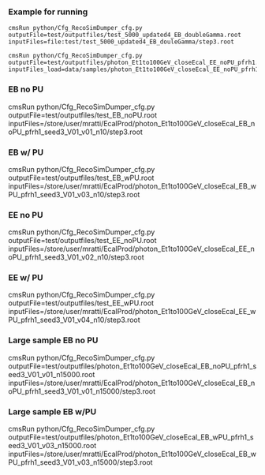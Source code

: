 
### Example for running

```
cmsRun python/Cfg_RecoSimDumper_cfg.py outputFile=test/outputfiles/test_5000_updated4_EB_doubleGamma.root inputFiles=file:test/test_5000_updated4_EB_douleGamma/step3.root
```
```
cmsRun python/Cfg_RecoSimDumper_cfg.py outputFile=test/outputfiles/photon_Et1to100GeV_closeEcal_EE_noPU_pfrh1.0_seed3.0_V01_v52_n15000.root inputFiles_load=data/samples/photon_Et1to100GeV_closeEcal_EE_noPU_pfrh1.0_seed3.0_V01_v52_n15000.txt
```

### EB no PU
cmsRun python/Cfg_RecoSimDumper_cfg.py outputFile=test/outputfiles/test_EB_noPU.root inputFiles=/store/user/mratti/EcalProd/photon_Et1to100GeV_closeEcal_EB_noPU_pfrh1_seed3_V01_v01_n10/step3.root

### EB w/ PU
cmsRun python/Cfg_RecoSimDumper_cfg.py outputFile=test/outputfiles/test_EB_wPU.root inputFiles=/store/user/mratti/EcalProd/photon_Et1to100GeV_closeEcal_EB_wPU_pfrh1_seed3_V01_v03_n10/step3.root


### EE no PU
cmsRun python/Cfg_RecoSimDumper_cfg.py outputFile=test/outputfiles/test_EE_noPU.root inputFiles=/store/user/mratti/EcalProd/photon_Et1to100GeV_closeEcal_EE_noPU_pfrh1_seed3_V01_v02_n10/step3.root

### EE w/ PU
cmsRun python/Cfg_RecoSimDumper_cfg.py outputFile=test/outputfiles/test_EE_wPU.root inputFiles=/store/user/mratti/EcalProd/photon_Et1to100GeV_closeEcal_EE_wPU_pfrh1_seed3_V01_v04_n10/step3.root

### Large sample EB no PU
cmsRun python/Cfg_RecoSimDumper_cfg.py  outputFile=test/outputfiles/photon_Et1to100GeV_closeEcal_EB_noPU_pfrh1_seed3_V01_v01_n15000.root inputFiles=/store/user/mratti/EcalProd/photon_Et1to100GeV_closeEcal_EB_noPU_pfrh1_seed3_V01_v01_n15000/step3.root

### Large sample EB w/PU
cmsRun python/Cfg_RecoSimDumper_cfg.py  outputFile=test/outputfiles/photon_Et1to100GeV_closeEcal_EB_wPU_pfrh1_seed3_V01_v03_n15000.root inputFiles=/store/user/mratti/EcalProd/photon_Et1to100GeV_closeEcal_EB_wPU_pfrh1_seed3_V01_v03_n15000/step3.root

